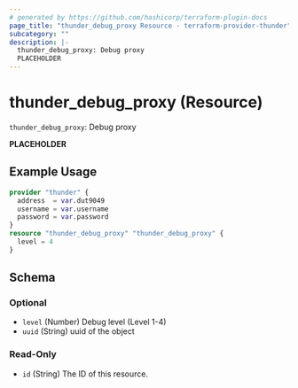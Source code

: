 ```yaml
---
# generated by https://github.com/hashicorp/terraform-plugin-docs
page_title: "thunder_debug_proxy Resource - terraform-provider-thunder"
subcategory: ""
description: |-
  thunder_debug_proxy: Debug proxy
  PLACEHOLDER
---
```


# thunder_debug_proxy (Resource)

`thunder_debug_proxy`: Debug proxy

__PLACEHOLDER__

## Example Usage

```terraform
provider "thunder" {
  address  = var.dut9049
  username = var.username
  password = var.password
}
resource "thunder_debug_proxy" "thunder_debug_proxy" {
  level = 4
}
```

<!-- schema generated by tfplugindocs -->
## Schema

### Optional

- `level` (Number) Debug level (Level 1-4)
- `uuid` (String) uuid of the object

### Read-Only

- `id` (String) The ID of this resource.



